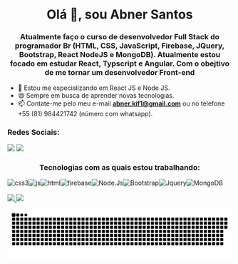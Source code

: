 <h1 align="center">Olá 👋, sou Abner Santos</h1>
<h3 align="center">Atualmente faço o curso de desenvolvedor Full Stack do programador Br (HTML, CSS, JavaScript, Firebase, JQuery, Bootstrap, React NodeJS e MongoDB). Atualmente estou focado em estudar React, Typscript e Angular. Com o obejtivo de me tornar um desenvolvedor Front-end</h3>


- 🌱 Estou me especializando em React JS e Node JS.
- 😄 Sempre em busca de aprender novas tecnologias.
- 📫 Contate-me pelo meu e-mail **abner.kif1@gmail.com** ou no telefone +55 (81) 984421742 (número com whatsapp).

<h3 align="left">Redes Sociais:</h3>
 <a href = "mailto:abner.kif1@gmail.com"><img src="https://img.shields.io/badge/-Gmail-%23333?style=for-the-badge&logo=gmail&logoColor=white" target="_blank"></a>
  <a href="https://www.linkedin.com/in/abner-santos-b195b8228/" target="_blank"><img src="https://img.shields.io/badge/-LinkedIn-%230077B5?style=for-the-badge&logo=linkedin&logoColor=white" target="_blank"></a> 
  
   <h3 align="center";>Tecnologias com as quais estou trabalhando:</h3>

 <div style="display: flex; flex_rap:no-wrap; flex-direction: row;" align="center">
  <img align="center" alt="css3" src="https://img.shields.io/badge/CSS3-1572B6?style=for-the-badge&logo=css3&logoColor=white">
   <img align="center" alt="js" src="https://img.shields.io/badge/JavaScript-F7DF1E?style=for-the-badge&logo=javascript&logoColor=black">
   <img align="center" alt="html" src="https://img.shields.io/badge/HTML5-E34F26?style=for-the-badge&logo=html5&logoColor=white">
   <img align="center" alt="firebase" src="https://img.shields.io/badge/firebase-ffca28?style=for-the-badge&logo=firebase&logoColor=black">
  <img align="center" alt="Node.Js" src="https://img.shields.io/badge/Node.js-43853D?style=for-the-badge&logo=node.js&logoColor=white">
 <img align="center" alt="Bootstrap" src="https://img.shields.io/badge/Bootstrap-563D7C?style=for-the-badge&logo=bootstrap&logoColor=white">
 <img align="center" alt="Jquery" src="https://img.shields.io/badge/jQuery-0769AD?style=for-the-badge&logo=jquery&logoColor=white">
  <img align="center" alt="MongoDB" src="https://img.shields.io/badge/MongoDB-4EA94B?style=for-the-badge&logo=mongodb&logoColor=white">
  
</div><br/>
 <div>
 <a href="https://github.com/KiF1">
 <img  height="180em" src="https://github-readme-stats.vercel.app/api?username=KiF1&show_icons=true&theme=dark&include_all_commits=true&count_private=true"/>
 <img height="180em" src="https://github-readme-stats.vercel.app/api/top-langs/?username=KiF1&layout=compact&langs_count=7&theme=dark"/>
</div>
  
  ![Snake animation](https://github.com/Thiagobiscoito/Thiagobiscoito/blob/output/github-contribution-grid-snake.svg)
 

##


